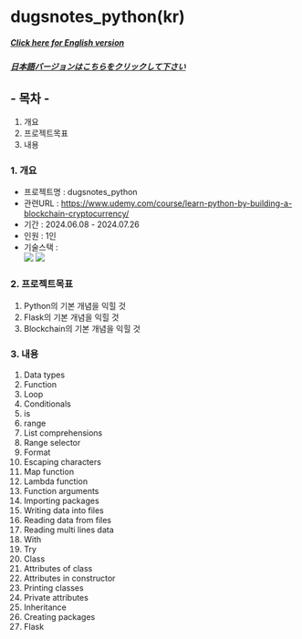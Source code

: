 # dugsnotes_python(kr)

##### [Click here for English version](README_EN.md)

##### [日本語バージョンはこちらをクリックして下さい](README_JP.md)

## - 목차 -

1. 개요
2. 프로젝트목표
3. 내용
   </br>

### 1. 개요

- 프로젝트명 : dugsnotes_python
- 관련URL : https://www.udemy.com/course/learn-python-by-building-a-blockchain-cryptocurrency/
- 기간 : 2024.06.08 - 2024.07.26
- 인원 : 1인
- 기술스택 : </br>
  <img src="https://img.shields.io/badge/python-3776AB?style=for-the-badge&logo=python&logoColor=white">
  <img src="https://img.shields.io/badge/flask-000000?style=for-the-badge&logo=flask&logoColor=white">
  </br>

### 2. 프로젝트목표

1. Python의 기본 개념을 익힐 것
2. Flask의 기본 개념을 익힐 것
3. Blockchain의 기본 개념을 익힐 것
   </br>

### 3. 내용

1. Data types
2. Function
3. Loop
4. Conditionals
5. is
6. range
7. List comprehensions
8. Range selector
9. Format
10. Escaping characters
11. Map function
12. Lambda function
13. Function arguments
14. Importing packages
15. Writing data into files
16. Reading data from files
17. Reading multi lines data
18. With
19. Try
20. Class
21. Attributes of class
22. Attributes in constructor
23. Printing classes
24. Private attributes
25. Inheritance
26. Creating packages
27. Flask
    </br>
